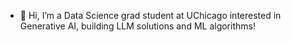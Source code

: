 - 👋 Hi, I’m a Data Science grad student at UChicago interested in Generative AI, building LLM solutions and ML algorithms!
